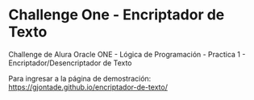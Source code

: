 # Challenge One - Encriptador de Texto
Challenge de Alura Oracle ONE - Lógica de Programación - Practica 1 - Encriptador/Desencriptador de Texto

Para ingresar a la página de demostración: https://gjontade.github.io/encriptador-de-texto/
